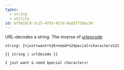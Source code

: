 ```yaml
---
types:
  - string
  - utility
id: bf5018c9-3c15-4f93-927d-0ad3f728ac50
---
```

URL-decodes a string. The inverse of [urlencode](#urlencode)

```.language-yaml
string: I+just+want+%26+need+%24pecial+characters%21
```

```
{{ string | urldecode }}
```

```.language-output
I just want & need $pecial characters!
```
